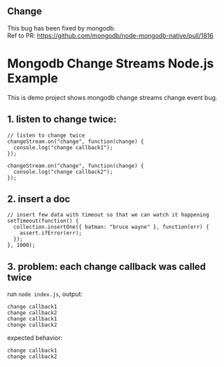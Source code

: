 ## Change
This bug has been fixed by mongodb.   
Ref to PR: https://github.com/mongodb/node-mongodb-native/pull/1816

# Mongodb Change Streams Node.js Example

This is demo project shows mongodb change streams change event bug.

## 1. listen to change twice:

```
// listen to change twice
changeStream.on("change", function(change) {
  console.log("change callback1");
});

changeStream.on("change", function(change) {
  console.log("change callback2");
});
```

## 2. insert a doc

```
// insert few data with timeout so that we can watch it happening
setTimeout(function() {
  collection.insertOne({ batman: "bruce wayne" }, function(err) {
    assert.ifError(err);
  });
}, 1000);
```

## 3. problem: each change callback was called twice

run `node index.js`, output:

```
change callback1
change callback2
change callback1
change callback2
```

expected behavior:

```
change callback1
change callback2
```
